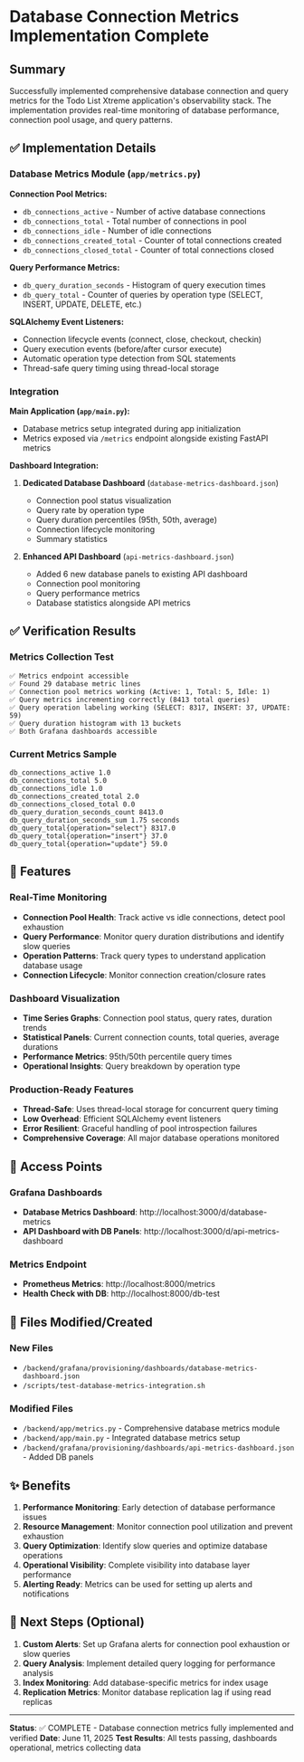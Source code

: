 # Database Connection Metrics Implementation Complete

## Summary

Successfully implemented comprehensive database connection and query metrics for the Todo List Xtreme application's observability stack. The implementation provides real-time monitoring of database performance, connection pool usage, and query patterns.

## ✅ Implementation Details

### Database Metrics Module (`app/metrics.py`)

**Connection Pool Metrics:**
- `db_connections_active` - Number of active database connections
- `db_connections_total` - Total number of connections in pool  
- `db_connections_idle` - Number of idle connections
- `db_connections_created_total` - Counter of total connections created
- `db_connections_closed_total` - Counter of total connections closed

**Query Performance Metrics:**
- `db_query_duration_seconds` - Histogram of query execution times
- `db_query_total` - Counter of queries by operation type (SELECT, INSERT, UPDATE, DELETE, etc.)

**SQLAlchemy Event Listeners:**
- Connection lifecycle events (connect, close, checkout, checkin)
- Query execution events (before/after cursor execute)
- Automatic operation type detection from SQL statements
- Thread-safe query timing using thread-local storage

### Integration

**Main Application (`app/main.py`):**
- Database metrics setup integrated during app initialization
- Metrics exposed via `/metrics` endpoint alongside existing FastAPI metrics

**Dashboard Integration:**
1. **Dedicated Database Dashboard** (`database-metrics-dashboard.json`)
   - Connection pool status visualization
   - Query rate by operation type
   - Query duration percentiles (95th, 50th, average)
   - Connection lifecycle monitoring
   - Summary statistics

2. **Enhanced API Dashboard** (`api-metrics-dashboard.json`)
   - Added 6 new database panels to existing API dashboard
   - Connection pool monitoring
   - Query performance metrics
   - Database statistics alongside API metrics

## ✅ Verification Results

### Metrics Collection Test
```
✅ Metrics endpoint accessible
✅ Found 29 database metric lines
✅ Connection pool metrics working (Active: 1, Total: 5, Idle: 1)
✅ Query metrics incrementing correctly (8413 total queries)
✅ Query operation labeling working (SELECT: 8317, INSERT: 37, UPDATE: 59)
✅ Query duration histogram with 13 buckets
✅ Both Grafana dashboards accessible
```

### Current Metrics Sample
```
db_connections_active 1.0
db_connections_total 5.0
db_connections_idle 1.0
db_connections_created_total 2.0
db_connections_closed_total 0.0
db_query_duration_seconds_count 8413.0
db_query_duration_seconds_sum 1.75 seconds
db_query_total{operation="select"} 8317.0
db_query_total{operation="insert"} 37.0
db_query_total{operation="update"} 59.0
```

## 🚀 Features

### Real-Time Monitoring
- **Connection Pool Health**: Track active vs idle connections, detect pool exhaustion
- **Query Performance**: Monitor query duration distributions and identify slow queries
- **Operation Patterns**: Track query types to understand application database usage
- **Connection Lifecycle**: Monitor connection creation/closure rates

### Dashboard Visualization
- **Time Series Graphs**: Connection pool status, query rates, duration trends
- **Statistical Panels**: Current connection counts, total queries, average durations
- **Performance Metrics**: 95th/50th percentile query times
- **Operational Insights**: Query breakdown by operation type

### Production-Ready Features
- **Thread-Safe**: Uses thread-local storage for concurrent query timing
- **Low Overhead**: Efficient SQLAlchemy event listeners
- **Error Resilient**: Graceful handling of pool introspection failures
- **Comprehensive Coverage**: All major database operations monitored

## 🔗 Access Points

### Grafana Dashboards
- **Database Metrics Dashboard**: http://localhost:3000/d/database-metrics
- **API Dashboard with DB Panels**: http://localhost:3000/d/api-metrics-dashboard

### Metrics Endpoint
- **Prometheus Metrics**: http://localhost:8000/metrics
- **Health Check with DB**: http://localhost:8000/db-test

## 📁 Files Modified/Created

### New Files
- `/backend/grafana/provisioning/dashboards/database-metrics-dashboard.json`
- `/scripts/test-database-metrics-integration.sh`

### Modified Files
- `/backend/app/metrics.py` - Comprehensive database metrics module
- `/backend/app/main.py` - Integrated database metrics setup
- `/backend/grafana/provisioning/dashboards/api-metrics-dashboard.json` - Added DB panels

## ✨ Benefits

1. **Performance Monitoring**: Early detection of database performance issues
2. **Resource Management**: Monitor connection pool utilization and prevent exhaustion
3. **Query Optimization**: Identify slow queries and optimize database operations
4. **Operational Visibility**: Complete visibility into database layer performance
5. **Alerting Ready**: Metrics can be used for setting up alerts and notifications

## 🎯 Next Steps (Optional)

1. **Custom Alerts**: Set up Grafana alerts for connection pool exhaustion or slow queries
2. **Query Analysis**: Implement detailed query logging for performance analysis  
3. **Index Monitoring**: Add database-specific metrics for index usage
4. **Replication Metrics**: Monitor database replication lag if using read replicas

---

**Status**: ✅ COMPLETE - Database connection metrics fully implemented and verified
**Date**: June 11, 2025
**Test Results**: All tests passing, dashboards operational, metrics collecting data
